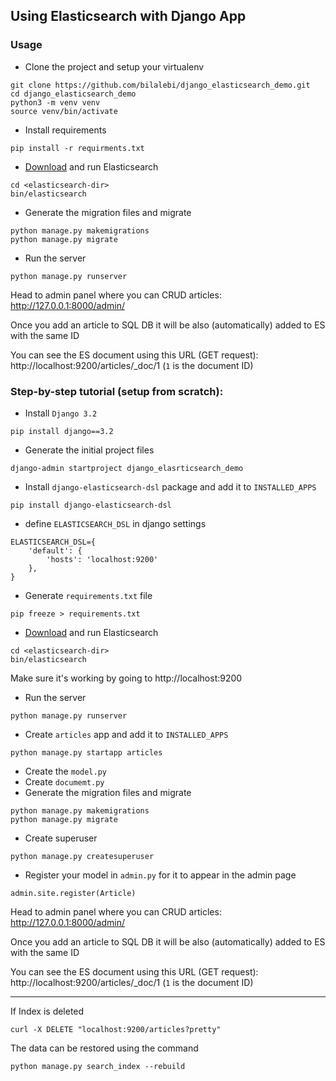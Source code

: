 ## Using Elasticsearch with Django App

### Usage

* Clone the project and setup your virtualenv
```
git clone https://github.com/bilalebi/django_elasticsearch_demo.git
cd django_elasticsearch_demo
python3 -m venv venv
source venv/bin/activate
```

* Install requirements
```
pip install -r requirments.txt
```

* [Download](https://www.elastic.co/downloads/elasticsearch) and run Elasticsearch
```
cd <elasticsearch-dir>
bin/elasticsearch
```

* Generate the migration files and migrate
```
python manage.py makemigrations
python manage.py migrate
```

* Run the server
```
python manage.py runserver
```

Head to admin panel where you can CRUD articles: http://127.0.0.1:8000/admin/

Once you add an article to SQL DB it will be also (automatically) added to ES with the same ID

You can see the ES document using this URL (GET request): http://localhost:9200/articles/_doc/1 (`1` is the document ID)

### Step-by-step tutorial (setup from scratch):

* Install `Django 3.2`
```
pip install django==3.2
```

* Generate the initial project files
```
django-admin startproject django_elasrticsearch_demo
```

* Install `django-elasticsearch-dsl` package and add it to `INSTALLED_APPS`
```
pip install django-elasticsearch-dsl
```

* define `ELASTICSEARCH_DSL` in django settings
```
ELASTICSEARCH_DSL={
    'default': {
        'hosts': 'localhost:9200'
    },
}
```

* Generate `requirements.txt` file
```
pip freeze > requirements.txt
```

* [Download](https://www.elastic.co/downloads/elasticsearch) and run Elasticsearch
```
cd <elasticsearch-dir>
bin/elasticsearch
```
Make sure it's working by going to http://localhost:9200

* Run the server
```
python manage.py runserver
```

* Create `articles` app and add it to `INSTALLED_APPS`
```
python manage.py startapp articles
```

* Create the `model.py`
* Create `documemt.py`
* Generate the migration files and migrate
```
python manage.py makemigrations
python manage.py migrate
```

* Create superuser
```
python manage.py createsuperuser
```

* Register your model in `admin.py` for it to appear in the admin page
```
admin.site.register(Article)
```

Head to admin panel where you can CRUD articles: http://127.0.0.1:8000/admin/

Once you add an article to SQL DB it will be also (automatically) added to ES with the same ID

You can see the ES document using this URL (GET request): http://localhost:9200/articles/_doc/1 (`1` is the document ID)

---

If Index is deleted

```
curl -X DELETE "localhost:9200/articles?pretty"
```

The data can be restored using the command

```
python manage.py search_index --rebuild
```